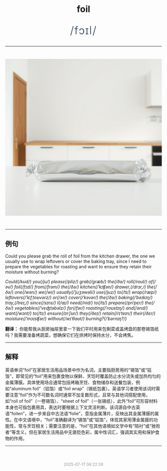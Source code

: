 <div align="center">

# foil

<div style="margin: 30px 0;">
<h1 style="font-size: 2.5em; font-weight: 300; letter-spacing: 2px; margin: 0; color: #2c3e50;">
/fɔɪl/
</h1>
</div>

</div>

---

<div align="center" style="margin: 40px 0;">

![foil](images/foil.png)

</div>

---

## 例句

Could you please grab the roll of foil from the kitchen drawer, the one we usually use to wrap leftovers or cover the baking tray, since I need to prepare the vegetables for roasting and want to ensure they retain their moisture without burning?

*Could(/kʊd/) you(/ju/) please(/pliz/) grab(/græb/) the(/ðə/) roll(/roʊl/) of(/əv/) foil(/fɔɪl/) from(/frəm/) the(/ðə/) kitchen(/ˈkɪʧən/) drawer,(/drɔr,/) the(/ðə/) one(/wən/) we(/wi/) usually(/ˈjuʒəwəli/) use(/juz/) to(/tɪ/) wrap(/ræp/) leftovers(/ˈlɛfˌtoʊvərz/) or(/ər/) cover(/ˈkəvər/) the(/ðə/) baking(/ˈbeɪkɪŋ/) tray,(/treɪ,/) since(/sɪns/) I(/aɪ/) need(/nid/) to(/tɪ/) prepare(/priˈpɛr/) the(/ðə/) vegetables(/ˈvɛʤtəbəlz/) for(/fər/) roasting(/ˈroʊstɪŋ/) and(/ənd/) want(/wɔnt/) to(/tɪ/) ensure(/ɪnˈʃʊr/) they(/ðeɪ/) retain(/rɪˈteɪn/) their(/ðɛr/) moisture(/ˈmɔɪsʧər/) without(/wɪˈθaʊt/) burning?(/ˈbərnɪŋ?/)*

**翻译：** 你能帮我从厨房抽屉里拿一下我们平时用来包剩菜或盖烤盘的那卷锡箔纸吗？我需要准备烤蔬菜，想确保它们在烘烤时保持水分，不会烤焦。

---

## 解释

英语单词“foil”在家居生活用品场景中作为名词，主要指厨房用的“锡箔”或“铝箔”，即常见的“foil”用来包裹食物以保鲜、烹饪时覆盖防止水分流失或加热均匀的金属薄膜。具体使用场合通常包括烤箱烹饪、食物储存和送餐包装，例如“aluminum foil”（铝箔）或“foil wrap”（锡纸包裹）。英语学习者使用该词时需要注意“foil”作为不可数名词时通常不加复数形式，且常与其他词搭配使用，如“roll of foil”（一卷锡箔）、“sheet of foil”（一张锡纸），此外“foil”可形容材料本身也可指包裹用具，表达时要根据上下文灵活判断。该词源自中古英语“foilen”，进一步来自中古法语“folie”，意指金属薄片，反映出其金属薄膜的属性。在中文语境中，“foil”准确翻译为“锡箔”或“铝箔”，体现其家用薄金属膜的功能性，常与烹饪相关；需要注意的是，“foil”在其他语境如文学中有“陪衬”或“挫败者”等含义，但在家居生活用品中无褒贬色彩，属中性词汇，强调其实用和保护食物的作用。


---

<div align="center" style="margin-top: 50px;">
<small style="color: #999; font-size: 0.9em;">2025-07-17 06:22:39</small>
</div>
